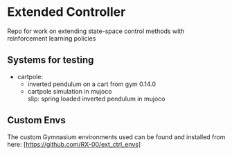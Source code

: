 # Extended Controller
Repo for work on extending state-space control methods with reinforcement learning policies

## Systems for testing
- cartpole: 
    - inverted pendulum on a cart from gym 0.14.0
    - cartpole simulation in mujoco \
slip: spring loaded inverted pendulum in mujoco

## Custom Envs
The custom Gymnasium environments used can be found and installed from here: [https://github.com/RX-00/ext_ctrl_envs]
